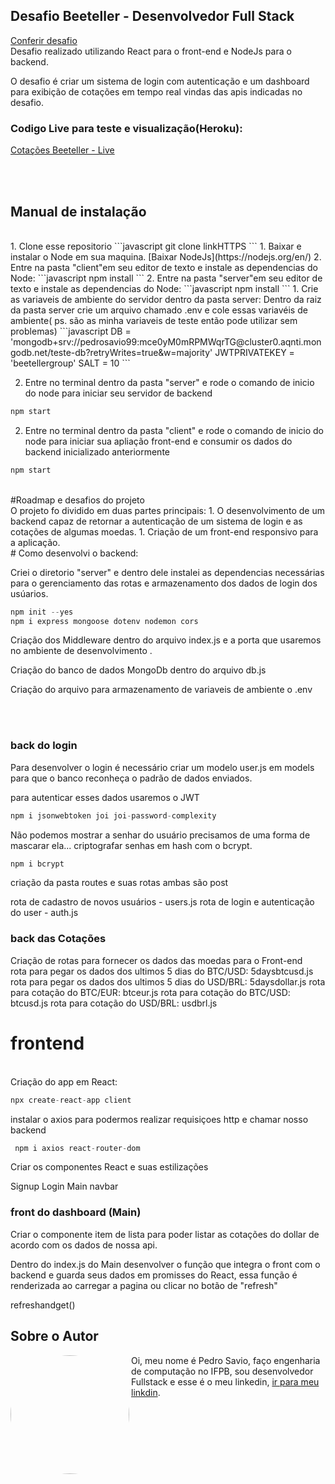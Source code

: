 


 
 ## Desafio Beeteller - Desenvolvedor Full Stack
[Conferir desafio](https://github.com/beetellergroup/selecao-full-stack)
<br />Desafio realizado utilizando React para o front-end e NodeJs para o backend.

 O desafio é criar um sistema de login com autenticação e um dashboard para exibição de cotações em tempo real vindas das apis indicadas no desafio.
 ### Codigo Live para teste e visualização(Heroku):

[Cotações Beeteller - Live](https://beetelertest-front.herokuapp.com/login)

<br /><br />
## Manual de instalação
<br/>
1. Clone esse repositorio
```javascript
git clone linkHTTPS
```
1. Baixar e instalar o Node em sua maquina.
[Baixar NodeJs](https://nodejs.org/en/)
2. Entre na pasta "client"em seu editor de texto e instale as dependencias do Node:
```javascript
npm install
```
2. Entre na pasta "server"em seu editor de texto e instale as dependencias do Node:
```javascript
npm install
```
1. Crie as variaveis de ambiente do servidor dentro da pasta server:
Dentro da raiz da pasta server crie um arquivo chamado .env e cole essas variavéis de ambiente( ps. são as minha variaveis de teste então pode utilizar sem problemas)
```javascript
DB = 'mongodb+srv://pedrosavio99:mce0yM0mRPMWqrTG@cluster0.aqnti.mongodb.net/teste-db?retryWrites=true&w=majority'
JWTPRIVATEKEY = 'beetellergroup'
SALT = 10
```

2. Entre no terminal dentro da pasta "server" e rode o comando de inicio do node para iniciar seu servidor de backend
```javascript
npm start
```

2. Entre no terminal dentro da pasta "client" e rode o comando de inicio do node para iniciar sua apliação front-end e consumir os dados do backend inicializado anteriormente

```javascript
npm start
```
<br/>
#Roadmap e desafios do projeto
<br/>
O projeto fo dividido em duas partes principais:
1. O desenvolvimento de um backend capaz de retornar a autenticação de um sistema de login e as cotações de algumas moedas.
1. Criação de um front-end responsivo para a aplicação.
<br/>
# Como desenvolvi o backend:
<br/>

Criei o diretorio "server" e dentro dele instalei as dependencias necessárias para o gerenciamento das rotas e armazenamento dos dados de login dos usúarios.
```javascript
npm init --yes
npm i express mongoose dotenv nodemon cors
```

Criação dos Middleware dentro do arquivo index.js e a porta que usaremos no ambiente de desenvolvimento .

Criação do banco de dados MongoDb dentro do arquivo db.js

Criação do arquivo para armazenamento de variaveis de ambiente o .env 

<br/><br/>
### back do login
Para desenvolver o login é necessário criar um modelo user.js em models para que o banco reconheça o padrão de dados enviados.

para autenticar esses dados usaremos o JWT 

```javascript
npm i jsonwebtoken joi joi-password-complexity
```

Não podemos mostrar a senhar do usuário precisamos  de uma forma de mascarar ela...
criptografar senhas em hash com o bcrypt.

```javascript
npm i bcrypt
```

criação da pasta routes e suas rotas ambas são post

rota de cadastro de novos usuários - users.js
rota de login e autenticação do user - auth.js



### back das Cotações
Criação de rotas para fornecer os dados das moedas para o Front-end
<br/>
rota para pegar os dados dos ultimos 5 dias do BTC/USD:  5daysbtcusd.js
rota para pegar os dados dos ultimos 5 dias do USD/BRL:   5daysdollar.js
rota para cotação do BTC/EUR:   btceur.js
rota para cotação do BTC/USD:   btcusd.js
rota para cotação do USD/BRL:   usdbrl.js

# frontend
<br/>
Criação do app em React:

```javascript
npx create-react-app client
```


instalar o axios para podermos realizar requisiçoes http e chamar nosso backend
```javascript
 npm i axios react-router-dom
```

Criar os componentes React  e suas estilizações

Signup 
Login 
Main 
navbar

### front do dashboard (Main)
Criar o componente item de lista para poder listar as cotações do dollar de acordo com os dados de nossa api.

Dentro do index.js do Main desenvolver o função que integra o front com o backend e guarda seus dados em promisses do React, essa função é renderizada ao carregar a pagina ou clicar no botão de "refresh"

refreshandget()





## Sobre o Autor
<img   style="border-radius: 50%"  align="left" width="190" height="190" margin-right="150px"  src="https://lh3.googleusercontent.com/pw/AM-JKLUq-TgjEzhoVY_CtieDZgnZNOoIGyAubOEKisc2FKt7HMCSVv4DGHZjixw4Z2_yomTtgUKr0kxFUyUdmOuTyJnQfhgzXEyOVk6JoajO58wYDtWcrDF-EPRjaE1hj2EsZtM-OYgQsDjHGjdny1yGetxeWw=s250-no?authuser=0"> Oi, meu nome é Pedro Savio, faço engenharia de computação no IFPB, sou desenvolvedor Fullstack e esse é o meu linkedin,  [ir para meu linkdin](https://www.linkedin.com/in/pedro-s-04a300129/).

